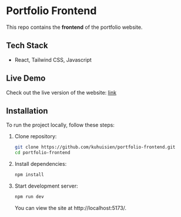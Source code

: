 # Portfolio Frontend

This repo contains the **frontend** of the portfolio website.

## Tech Stack

- React, Tailwind CSS, Javascript

## Live Demo

Check out the live version of the website: [link](https://portfolio-frontend-e5k6b9oq3-kuhuisiens-projects.vercel.app/)

## Installation

To run the project locally, follow these steps:

1. Clone repository:

   ```bash
   git clone https://github.com/kuhuisien/portfolio-frontend.git
   cd portfolio-frontend
   ```

2. Install dependencies:

   ```bash
   npm install
   ```

3. Start development server:

   ```bash
   npm run dev
   ```

   You can view the site at http://localhost:5173/.

